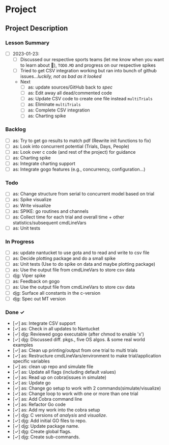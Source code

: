 # Project

## Project Description

### Lesson Summary

- [ ] 2023-01-23:
  - [ ] Discussed our respective sports teams (let me know when you want to learn about 🏒), `TODO.MD` and progress on our respective spikes
  - [ ] Tried to get CSV integration working but ran into bunch of github issues…*luckily, not as bad as it looked*
  - Next
    - [ ] as: update sources/GitHub back to *spec*
    - [ ] as: Edit away all dead/commented code
    - [ ] as: Update CSV code to create one file instead `multiTrials`
    - [ ] as: Eliminate `multiTrials`
    - [ ] as: Complete CSV integration
    - [ ] as: Charting spike

### Backlog

- [ ] as: Try to get go results to match pdf (Rewrite init functions to fix)
- [ ] as: Look into concurrent potential (Trials, Days, People)
- [ ] as: Look over c code (and rest of the project) for guidance   
- [ ] as: Charting spike
- [ ] as: Integrate charting support
- [ ] as: Integrate gogo features (e.g., concurrency, configuration…)

### Todo

- [ ] as: Change structure from serial to concurrent model based on trial
- [ ] as: Spike visualize
- [ ] as: Write visualize
- [ ] as: SPIKE: go routines and channels
- [ ] as: Collect time for each trial and overall time + other statistics/subsequent cmdLineVars
- [ ] as: Unit tests

### In Progress

- [ ] as: update nantucket to use gota and to read and write to csv file
- [ ] as: Decide plotting package and do a small spike
- [ ] as: Unit tests (Use to do spike on data and maybe plotting package)
- [ ] as: Use the output file from cmdLineVars to store csv data
- [ ] djg: Viper spike
- [ ] as: Feedback on gogo
- [ ] as: Use the output file from cmdLineVars to store csv data
- [ ] djg: Surface all constants in the c-version  
- [ ] djg: Spec out MT version  

### Done ✓

- [✓] as: Integrate CSV support
- [✓] as: Check in all updates to Nantucket
- [✓] djg: Reviewed gogo executable (after chmod to enable 'x')
- [✓] djg: Discussed diff. pkgs., five OS algos. & some real world examples
- [✓] as: Clean up printing/output from one trial to multi trials
- [✓] as: Restructure cmdLineVars/environment to make trial/application specific variables
- [✓] as: clean up repo and simulate file
- [✓] as: Update all flags (including default values)
- [✓] as: Read up on cobra(issues in simulate)
- [✓] as: Update go
- [✓] as: Change go setup to work with 2 commands(simulate/visualize)
- [✓] as: Change loop to work with one or more than one trial
- [✓] as: Add Cobra command line
- [✓] as: Refactor Go code
- [✓] as: Add my work into the cobra setup  
- [✓] djg: C versions of *analysis* and *visualize*.  
- [✓] djg: Add initial GO files to repo.  
- [✓] djg: Update package name.  
- [✓] djg: Create global flags.  
- [✓] djg: Create sub-commands.  

